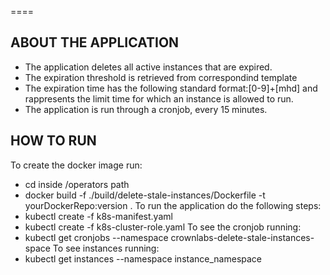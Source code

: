====
## ABOUT THE APPLICATION 

- The application deletes all active instances that are expired. 
- The expiration threshold is retrieved from correspondind template
- The expiration time has the following standard format:[0-9]+[mhd] and
rappresents the limit time for which an instance is allowed to run. 
- The application is run through a cronjob, every 15 minutes.

## HOW TO RUN

To create the docker image run:
- cd inside /operators path
- docker build -f ./build/delete-stale-instances/Dockerfile -t yourDockerRepo:version .
To run the application do the following steps:
- kubectl create -f k8s-manifest.yaml
- kubectl create -f k8s-cluster-role.yaml
To see the cronjob running: 
- kubectl get cronjobs --namespace crownlabs-delete-stale-instances-space
To see instances running:
- kubectl get instances --namespace instance_namespace